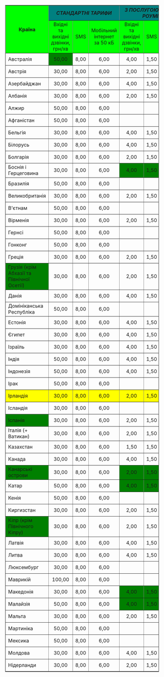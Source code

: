 <!DOCTYPE HTML>
<html>
    <head>
      <meta name="keywords" content="Київстар, тарифи, роумінг">
      <meta http-equiv="Content-Type" content="text/html; charset=utf-8">
      <title>Тестове завдання</title>
    </head>
  <body>
    <table border="1" width="100%" cellpadding="1" align="center">
      <tr>
        <th rowspan="2" bgcolor="#00FF00">Країна</th>
        <th colspan="3" bgcolor="#008080"><i>СТАНДАРТНІ ТАРИФИ</i></th>
        <th colspan="3" bgcolor="#008080"><i>З ПОСЛУГОЮ "ВІЛЬНИЙ РОУМІНГ"</i></th>
      </tr>
      <tr>
      	<td align="center" bgcolor="#00FF00">Вхідні та вихідні дзвінки, грн/хв</td>
  	    <td align="center" bgcolor="#00FF00" width="100">SMS</td>
  	    <td align="center" bgcolor="#00FF00">Мобільний інтернет за 50 кБ</td>
  	    <td align="center" bgcolor="#00FF00">Вхідні та вихідні дзвінки, грн/хв</td>
  	    <td align="center" bgcolor="#00FF00" width="100">SMS</td>
  	    <td align="center" bgcolor="#00FF00">Мобільний інтернет за 1 MБ</td>
      </tr>
          	<tr height="40">
          		<td>Австралія</td>
          		<td align="center" bgcolor="#008000">50,00</td>
          		<td align="center">8,00</td>
          		<td align="center">6,00</td>
          		<td align="center">4,00</td>
          		<td align="center">1,50</td>
          		<td align="center">3,00</td>
          	</tr>
          	<tr height="40">
          		<td>Австрія</td>
          		<td align="center">30,00</td>
          		<td align="center">8,00</td>
          		<td align="center">6,00</td>
          		<td align="center">2,00</td>
          		<td align="center">1,50</td>
          		<td align="center">0,35</td>
          	</tr>
          	<tr height="40">
          		<td>Азербайджан</td>
          		<td align="center">30,00</td>
          		<td align="center">8,00</td>
          		<td align="center">6,00</td>
          		<td align="center">4,00</td>
          		<td align="center">1,50</td>
          		<td align="center">3,00</td>
          	</tr>
          	<tr height="40">
          		<td>Албанія</td>
          		<td align="center">30,00</td>
          		<td align="center">8,00</td>
          		<td align="center">6,00</td>
          		<td align="center">2,00</td>
          		<td align="center">1,50</td>
          		<td align="center">0,35</td>
          	</tr>
          	<tr height="40">
          		<td>Алжир</td>
          		<td td align="center">50,00</td>
          		<td td align="center">8,00</td>
          		<td td align="center">6,00</td>
          		<td td align="center"></td>
          		<td td align="center"></td>
          		<td td align="center"></td>
          	</tr>
          	<tr height="40">
          		<td>Афганістан</td>
          		<td align="center">50,00</td>
          		<td align="center">8,00</td>
          		<td align="center">6,00</td>
          		<td align="center"></td>
          		<td align="center"></td>
          		<td align="center"></td>
          	</tr>
          	<tr height="40">
          		<td>Бельгія</td>
          		<td align="center">30,00</td>
          		<td align="center">8,00</td>
          		<td align="center">6,00</td>
          		<td align="center">4,00</td>
          		<td align="center">1,50</td>
          		<td align="center">3,00</td>
          	</tr>
          	<tr height="40">
          		<td>Білорусь</td>
          		<td td align="center">30,00</td>
          		<td td align="center">8,00</td>
          		<td td align="center">6,00</td>
          		<td td align="center">4,00</td>
          		<td td align="center">1,50</td>
          		<td td align="center">3,00</td>
          	</tr>
          	<tr height="40">
          		<td>Болгарія</td>
          		<td align="center">30,00</td>
          		<td align="center">8,00</td>
          		<td align="center">6,00</td>
          		<td align="center">2,00</td>
          		<td align="center">1,50</td>
          		<td align="center">0,35</td>
          	</tr>
          	<tr height="40">
          		<td>Боснія і Герцеговина</td>
          		<td align="center">30,00</td>
          		<td align="center">8,00</td>
          		<td align="center">6,00</td>
          		<td align="center" bgcolor="#008000">4,00</td>
          		<td align="center" bgcolor="#008000">1,50</td>
          		<td align="center" bgcolor="#008000">3,00</td>
          	</tr>
          	<tr height="40">
          		<td>Бразилія</td>
          		<td align="center">50,00</td>
          		<td align="center">8,00</td>
          		<td align="center">6,00</td>
          		<td align="center"></td>
          		<td align="center"></td>
          		<td align="center"></td>
          	</tr>
          	<tr height="40">
          		<td>Великобританія</td>
          		<td align="center">30,00</td>
          		<td align="center">8,00</td>
          		<td align="center">6,00</td>
          		<td align="center">2,00</td>
          		<td align="center">1,50</td>
          		<td align="center">0,35</td>
          	</tr>
          	<tr height="40">
          		<td>В'єтнам</td>
          		<td align="center">50,00</td>
          		<td align="center">8,00</td>
          		<td align="center">6,00</td>
          		<td align="center"></td>
          		<td align="center"></td>
          		<td align="center"></td>
          	</tr>
          	<tr height="40">
          		<td>Вірменія</td>
          		<td align="center">30,00</td>
          		<td align="center">8,00</td>
          		<td align="center">6,00</td>
          		<td align="center">2,00</td>
          		<td align="center">1,50</td>
          		<td align="center">0,35</td>
          	</tr>
          	<tr height="40">
          		<td>Гернсі</td>
          		<td align="center">50,00</td>
          		<td align="center">8,00</td>
          		<td align="center">6,00</td>
          		<td align="center"></td>
          		<td align="center"></td>
          		<td align="center"></td>
          	</tr>
          	<tr height="40">
          		<td>Гонконг</td>
          		<td align="center">50,00</td>
          		<td align="center">8,00</td>
          		<td align="center">6,00</td>
          		<td align="center"></td>
          		<td align="center"></td>
          		<td align="center"></td>
          	</tr>
          	<tr height="40">
          		<td>Греція</td>
          		<td align="center">30,00</td>
          		<td align="center">8,00</td>
          		<td align="center">6,00</td>
          		<td align="center">2,00</td>
          		<td align="center">1,50</td>
          		<td align="center">0,35</td>
          	</tr>
          	<tr height="40">
          		<td bgcolor="#008000">Грузія (крім Абхазії та Північної Осетії)</td>
          		<td align="center">30,00</td>
          		<td align="center">8,00</td>
          		<td align="center">6,00</td>
          		<td align="center">2,00</td>
          		<td align="center">1,50</td>
          		<td align="center">0,35</td>
          	</tr>
          	<tr height="40">
          		<td>Данія</td>
          		<td align="center">30,00</td>
          		<td align="center">8,00</td>
          		<td align="center">6,00</td>
          		<td align="center">4,00</td>
          		<td align="center">1,50</td>
          		<td align="center">3,00</td>
          	</tr>
          	<tr height="40">
          		<td>Домініканська Республіка</td>
          		<td align="center">50,00</td>
          		<td align="center">8,00</td>
          		<td align="center">6,00</td>
          		<td align="center"></td>
          		<td align="center"></td>
          		<td align="center"></td>
          	</tr>
          	<tr height="40">
          		<td>Естонія</td>
          		<td align="center">30,00</td>
          		<td align="center">8,00</td>
          		<td align="center">6,00</td>
          		<td align="center">4,00</td>
          		<td align="center">1,50</td>
          		<td align="center">3,00</td>
          	</tr>
          	<tr height="40">
          		<td>Єгипет</td>
          		<td align="center">30,00</td>
          		<td align="center">8,00</td>
          		<td align="center">6,00</td>
          		<td align="center">4,00</td>
          		<td align="center">1,50</td>
          		<td align="center">3,00</td>
          	</tr>
          	<tr height="40">
          		<td>Ізраїль</td>
          		<td align="center">30,00</td>
          		<td align="center">8,00</td>
          		<td align="center">6,00</td>
          		<td align="center">4,00</td>
          		<td align="center">1,50</td>
          		<td align="center">3,00</td>
          	</tr>
          	<tr height="40">
          		<td>Індія</td>
          		<td align="center">50,00</td>
          		<td align="center">8,00</td>
          		<td align="center">6,00</td>
          		<td align="center">4,00</td>
          		<td align="center">1,50</td>
          		<td align="center">3,00</td>
          	</tr>
          	<tr height="40">
          		<td>Індонезія</td>
          		<td align="center">50,00</td>
          		<td align="center">8,00</td>
          		<td align="center">6,00</td>
          		<td align="center">4,00</td>
          		<td align="center">1,50</td>
          		<td align="center">3,00</td>
          	</tr>
          	<tr height="40">
          		<td>Ірак</td>
          		<td align="center">50,00</td>
          		<td align="center">8,00</td>
          		<td align="center">6,00</td>
          		<td align="center"></td>
          		<td align="center"></td>
          		<td align="center"></td>
          	</tr>
          	<tr bgcolor="#FFFF00" tr height="40">
          		<td>Ірландія</td>
          		<td align="center">30,00</td>
          		<td align="center">8,00</td>
          		<td align="center">6,00</td>
          		<td align="center">2,00</td>
          		<td align="center">1,50</td>
          		<td align="center">0,35</td>
          	</tr>
          	<tr height="40">
          		<td>Ісландія</td>
          		<td align="center">30,00</td>
          		<td align="center">8,00</td>
          		<td align="center">6,00</td>
          		<td align="center"></td>
          		<td align="center"></td>
          		<td align="center"></td>
          	</tr>
          	<tr height="40">
          		<td bgcolor="#008000">Іспанія</td>
          		<td align="center">30,00</td>
          		<td align="center">8,00</td>
          		<td align="center">6,00</td>
          		<td align="center">2,00</td>
          		<td align="center">1,50</td>
          		<td align="center">0,35</td>
          	</tr>
          	<tr height="40">
          		<td>Італія (+ Ватикан)</td>
          		<td align="center">30,00</td>
          		<td align="center">8,00</td>
          		<td align="center">6,00</td>
          		<td align="center">2,00</td>
          		<td align="center">1,50</td>
          		<td align="center">0,35</td>
          	</tr>
          	<tr height="40">
          		<td>Казахстан</td>
          		<td align="center">30,00</td>
          		<td align="center">8,00</td>
          		<td align="center">6,00</td>
          		<td align="center">1,50</td>
          		<td align="center">1,50</td>
          		<td align="center">1,50</td>
          	</tr>
          	<tr height="40">
          		<td>Канада</td>
          		<td align="center">30,00</td>
          		<td align="center">8,00</td>
          		<td align="center">6,00</td>
          		<td align="center">4,00</td>
          		<td align="center">1,50</td>
          		<td align="center">3,00</td>
          	</tr>
          	<tr height="40">
          		<td bgcolor="#008000">Канарські острови</td>
          		<td align="center">30,00</td>
          		<td align="center">8,00</td>
          		<td align="center">6,00</td>
          		<td align="center" bgcolor="#008000">2,00</td>
          		<td align="center" bgcolor="#008000">1,50</td>
          		<td align="center" bgcolor="#008000">0,35</td>
          	</tr>
          	<tr height="40">
          		<td>Катар</td>
          		<td align="center">50,00</td>
          		<td align="center">8,00</td>
          		<td align="center">6,00</td>
          		<td align="center" bgcolor="#008000">4,00</td>
          		<td align="center" bgcolor="#008000">1,50</td>
          		<td align="center" bgcolor="#008000">3,00</td>
          	</tr>
          	<tr height="40">
          		<td>Кенія</td>
          		<td align="center">50,00</td>
          		<td align="center">8,00</td>
          		<td align="center">6,00</td>
          		<td align="center"></td>
          		<td align="center"></td>
          		<td align="center"></td>
          	</tr>
          	<tr height="40">
          		<td>Киргизстан</td>
          		<td align="center">30,00</td>
          		<td align="center">8,00</td>
          		<td align="center">6,00</td>
          		<td align="center">2,00</td>
          		<td align="center">1,50</td>
          		<td align="center">0,35</td>
          	</tr>
          	<tr height="40">
          		<td bgcolor="#008000">Кіпр (крім Північного Кіпру)</td>
          		<td align="center">30,00</td>
          		<td align="center">8,00</td>
          		<td align="center">6,00</td>
          		<td align="center">2,00</td>
          		<td align="center">1,50</td>
          		<td align="center">0,35</td>
          	</tr>
          	<tr height="40">
          		<td>Латвія</td>
          		<td align="center">30,00</td>
          		<td align="center">8,00</td>
          		<td align="center">6,00</td>
          		<td align="center">4,00</td>
          		<td align="center">1,50</td>
          		<td align="center">3,00</td>
          	</tr>
          	<tr height="40">
          		<td>Литва</td>
          		<td align="center">30,00</td>
          		<td align="center">8,00</td>
          		<td align="center">6,00</td>
          		<td align="center">4,00</td>
          		<td align="center">1,50</td>
          		<td align="center">3,00</td>
          	</tr>
          	<tr height="40">
          		<td>Люксембург</td>
          		<td align="center">30,00</td>
          		<td align="center">8,00</td>
          		<td align="center">6,00</td>
          		<td align="center"></td>
          		<td align="center"></td>
          		<td align="center"></td>
          	</tr>	
          	<tr height="40">
          		<td>Маврикій</td>
          		<td align="center">100,00</td>
          		<td align="center">8,00</td>
          		<td align="center">6,00</td>
          		<td align="center"></td>
          		<td align="center"></td>
          		<td align="center"></td>
          	</tr>
          	<tr height="40">
          		<td>Македонія</td>
          		<td align="center">30,00</td>
          		<td align="center">8,00</td>
          		<td align="center">6,00</td>
          		<td align="center" bgcolor="#008000">4,00</td>
          		<td align="center" bgcolor="#008000">1,50</td>
          		<td align="center" bgcolor="#008000">3,00</td>
          	</tr>
          	<tr height="40">
          		<td>Малайзія</td>
          		<td align="center">50,00</td>
          		<td align="center">8,00</td>
          		<td align="center">6,00</td>
          		<td align="center" bgcolor="#008000">4,00</td>
          		<td align="center" bgcolor="#008000">1,50</td>
          		<td align="center" bgcolor="#008000">3,00</td>
          	</tr>
          	<tr height="40">
          		<td>Мальта</td>
          		<td align="center">30,00</td>
          		<td align="center">8,00</td>
          		<td align="center">6,00</td>
          		<td align="center">2,00</td>
          		<td align="center">1,50</td>
          		<td align="center">0,35</td>
          	</tr>
          	<tr height="40">
          		<td>Мартиніка</td>
          		<td align="center">50,00</td>
          		<td align="center">8,00</td>
          		<td align="center">6,00</td>
          		<td align="center"></td>
          		<td align="center"></td>
          		<td align="center"></td>
          	</tr>
          	<tr height="40">
          		<td>Мексика</td>
          		<td align="center">50,00</td>
          		<td align="center">8,00</td>
          		<td align="center">6,00</td>
          		<td align="center"></td>
          		<td align="center"></td>
          		<td align="center"></td>
          	</tr>
          	<tr height="40">
          		<td>Молдова</td>
          		<td align="center">30,00</td>
          		<td align="center">8,00</td>
          		<td align="center">6,00</td>
          		<td align="center">4,00</td>
          		<td align="center">1,50</td>
          		<td align="center">3,00</td>
          	</tr>
          	<tr height="40">
          		<td>Нідерланди</td>
          		<td align="center">30,00</td>
          		<td align="center">8,00</td>
          		<td align="center">6,00</td>
          		<td align="center">2,00</td>
          		<td align="center">1,50</td>
          		<td align="center">0,35</td>
          	</tr>
    </table>
  </body>
</html>
